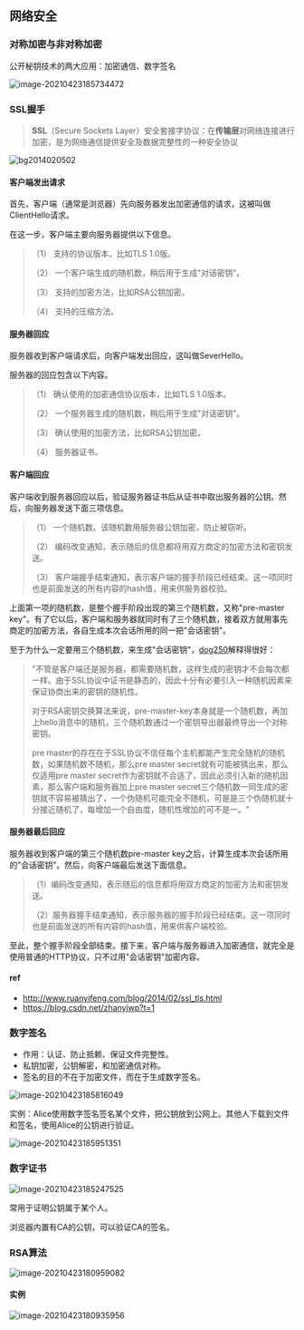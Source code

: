 ## 网络安全



### 对称加密与非对称加密

公开秘钥技术的两大应用：加密通信、数字签名

![image-20210423185734472](../images/image-20210423185734472.png)

### SSL握手

> **SSL**（Secure Sockets Layer）安全套接字协议：在**传输层**对网络连接进行加密，是为网络通信提供安全及数据完整性的一种安全协议

![bg2014020502](../images/bg2014020502.png)

#### 客户端发出请求

首先，客户端（通常是浏览器）先向服务器发出加密通信的请求，这被叫做ClientHello请求。

在这一步，客户端主要向服务器提供以下信息。

> （1） 支持的协议版本，比如TLS 1.0版。
>
> （2） 一个客户端生成的随机数，稍后用于生成"对话密钥"。
>
> （3） 支持的加密方法，比如RSA公钥加密。
>
> （4） 支持的压缩方法。

#### 服务器回应

服务器收到客户端请求后，向客户端发出回应，这叫做SeverHello。

服务器的回应包含以下内容。

> （1） 确认使用的加密通信协议版本，比如TLS 1.0版本。
>
> （2） 一个服务器生成的随机数，稍后用于生成"对话密钥"。
>
> （3） 确认使用的加密方法，比如RSA公钥加密。
>
> （4） 服务器证书。

#### 客户端回应

客户端收到服务器回应以后，验证服务器证书后从证书中取出服务器的公钥。然后，向服务器发送下面三项信息。

> （1） 一个随机数。该随机数用服务器公钥加密，防止被窃听。
>
> （2） 编码改变通知，表示随后的信息都将用双方商定的加密方法和密钥发送。
>
> （3） 客户端握手结束通知，表示客户端的握手阶段已经结束。这一项同时也是前面发送的所有内容的hash值，用来供服务器校验。

上面第一项的随机数，是整个握手阶段出现的第三个随机数，又称"pre-master key"。有了它以后，客户端和服务器就同时有了三个随机数，接着双方就用事先商定的加密方法，各自生成本次会话所用的同一把"会话密钥"。

至于为什么一定要用三个随机数，来生成"会话密钥"，[dog250](http://blog.csdn.net/dog250/article/details/5717162)解释得很好：

> "不管是客户端还是服务器，都需要随机数，这样生成的密钥才不会每次都一样。由于SSL协议中证书是静态的，因此十分有必要引入一种随机因素来保证协商出来的密钥的随机性。
>
> 对于RSA密钥交换算法来说，pre-master-key本身就是一个随机数，再加上hello消息中的随机，三个随机数通过一个密钥导出器最终导出一个对称密钥。
>
> pre master的存在在于SSL协议不信任每个主机都能产生完全随机的随机数，如果随机数不随机，那么pre master secret就有可能被猜出来，那么仅适用pre master secret作为密钥就不合适了，因此必须引入新的随机因素，那么客户端和服务器加上pre master secret三个随机数一同生成的密钥就不容易被猜出了，一个伪随机可能完全不随机，可是是三个伪随机就十分接近随机了，每增加一个自由度，随机性增加的可不是一。"

#### 服务器最后回应

服务器收到客户端的第三个随机数pre-master key之后，计算生成本次会话所用的"会话密钥"。然后，向客户端最后发送下面信息。

> （1）编码改变通知，表示随后的信息都将用双方商定的加密方法和密钥发送。
>
> （2）服务器握手结束通知，表示服务器的握手阶段已经结束。这一项同时也是前面发送的所有内容的hash值，用来供客户端校验。

至此，整个握手阶段全部结束。接下来，客户端与服务器进入加密通信，就完全是使用普通的HTTP协议，只不过用"会话密钥"加密内容。



#### ref

- http://www.ruanyifeng.com/blog/2014/02/ssl_tls.html
- https://blog.csdn.net/zhanyiwp?t=1

### 数字签名

- 作用：认证、防止抵赖、保证文件完整性。
- 私钥加密，公钥解密，和加密通信对称。
- 签名的目的不在于加密文件，而在于生成数字签名。

![image-20210423185816049](../images/image-20210423185816049.png)

实例：Alice使用数字签名签名某个文件，把公钥放到公网上。其他人下载到文件和签名，使用Alice的公钥进行验证。

![image-20210423185951351](../images/image-20210423185951351.png)



### 数字证书

![image-20210423185247525](../images/image-20210423185247525.png)

常用于证明公钥属于某个人。

浏览器内置有CA的公钥，可以验证CA的签名。



### RSA算法

![image-20210423180959082](../images/image-20210423180959082.png)

#### 实例

![image-20210423180935956](../images/image-20210423180935956.png)